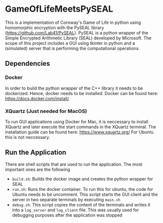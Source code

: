 # GameOfLifeMeetsPySEAL

This is a implementation of Cornway's Game of Life in python using homomorphic encryption with the PySEAL library (https://github.com/Lab41/PySEAL). PySEAL is a python wrapper of the Simple Encrypted Arithmetic Library (SEAL) developed by Microsoft. The scope of this project includes a GUI using tkinter in python and a (simulated) server that is performing the computational operations.

## Dependencies

### Docker
In order to build the python wrapper of the C++ library it needs to be dockerized. Hence, docker needs to be installed.
Docker can be found here: https://docs.docker.com/install/

### XQuartz (Just needed for MacOS)
To run GUI applications using Docker for Mac, it is neccessary to install XQuartz and later execute the start commands in the XQuartz terminal. The installation guide can be found here: https://www.xquartz.org/ 
For Ubuntu this is not neccessary.

## Run the Application
There are shell scripts that are used to run the application. The most important ones are the following
* `build.sh`: Builds the docker image and creates the python wrapper for SEAL
* `run.sh`: Runs the docker container. To run this for ubuntu, the code for Ubuntu needs to be uncomment. This script starts the GUI client and the server in two separate terminals by executing `main.sh`
* `debug.sh`: This script copies the content of the terminals and writes it into a `log_server` and `log_client` file. This was usually used for debugging purposes after the application was stopped 
